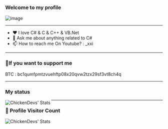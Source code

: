 ### Welcome to my **profile** 

![image](https://github.com/M6YR/M6YR/assets/117858901/14f6e64e-534e-43e1-a2c3-cff2e6a60981)

---

- ❤ I love C# & C & C++ & VB.Net 
- 💬 Ask me about anything related to C#
- 📫 How to reach me On Youtube? : _xxi

---

### 💸If you want to support me

BTC : bc1qumfpmtzvuehftp08x20qvw2tzx29sf3vt8ch4q

---

### My status

<img align="left" alt="ChickenDevs' Stats" src="https://github-readme-stats.vercel.app/api?username=M6YR&count_private=true&show_icons=true&theme=radical">

---
### 📍 Profile Visitor Count
<img align="left" alt="ChickenDevs' Stats" src="https://profile-counter.glitch.me/M6YR/count.svg">
